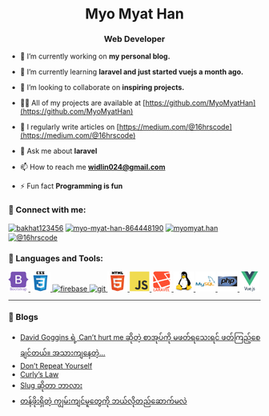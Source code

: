 <h1 align="center">Myo Myat Han</h1>
<h3 align="center">Web Developer</h3>

- 🔭 I’m currently working on **my personal blog.**

- 🌱 I’m currently learning **laravel and just started vuejs a month ago.**

- 👯 I’m looking to collaborate on **inspiring projects.**

- 👨‍💻 All of my projects are available at [https://github.com/MyoMyatHan](https://github.com/MyoMyatHan)

- 📝 I regularly write articles on [https://medium.com/@16hrscode](https://medium.com/@16hrscode)

- 💬 Ask me about **laravel**

- 📫 How to reach me **widlin024@gmail.com**

- ⚡ Fun fact **Programming is fun**

<h3 align="left">🤙 Connect with me:</h3>
<p align="left">
<a href="https://twitter.com/bakhat123456" target="blank"><img align="center" src="https://raw.githubusercontent.com/rahuldkjain/github-profile-readme-generator/master/src/images/icons/Social/twitter.svg" alt="bakhat123456" height="30" width="40" /></a>
<a href="https://linkedin.com/in/myo-myat-han" target="blank"><img align="center" src="https://raw.githubusercontent.com/rahuldkjain/github-profile-readme-generator/master/src/images/icons/Social/linked-in-alt.svg" alt="myo-myat-han-864448190" height="30" width="40" /></a>
<a href="https://fb.com/myomyat.han" target="blank"><img align="center" src="https://raw.githubusercontent.com/rahuldkjain/github-profile-readme-generator/master/src/images/icons/Social/facebook.svg" alt="myomyat.han" height="30" width="40" /></a>
<a href="https://medium.com/@16hrscode" target="blank"><img align="center" src="https://raw.githubusercontent.com/rahuldkjain/github-profile-readme-generator/master/src/images/icons/Social/medium.svg" alt="@16hrscode" height="30" width="40" /></a>
</p>

<h3 align="left">🤖 Languages and Tools:</h3>
<p align="left"> <a href="https://getbootstrap.com" target="_blank" rel="noreferrer"> <img src="https://raw.githubusercontent.com/devicons/devicon/master/icons/bootstrap/bootstrap-plain-wordmark.svg" alt="bootstrap" width="40" height="40"/> </a> <a href="https://www.w3schools.com/css/" target="_blank" rel="noreferrer"> <img src="https://raw.githubusercontent.com/devicons/devicon/master/icons/css3/css3-original-wordmark.svg" alt="css3" width="40" height="40"/> </a> <a href="https://firebase.google.com/" target="_blank" rel="noreferrer"> <img src="https://www.vectorlogo.zone/logos/firebase/firebase-icon.svg" alt="firebase" width="40" height="40"/> </a> <a href="https://git-scm.com/" target="_blank" rel="noreferrer"> <img src="https://www.vectorlogo.zone/logos/git-scm/git-scm-icon.svg" alt="git" width="40" height="40"/> </a> <a href="https://www.w3.org/html/" target="_blank" rel="noreferrer"> <img src="https://raw.githubusercontent.com/devicons/devicon/master/icons/html5/html5-original-wordmark.svg" alt="html5" width="40" height="40"/> </a> <a href="https://developer.mozilla.org/en-US/docs/Web/JavaScript" target="_blank" rel="noreferrer"> <img src="https://raw.githubusercontent.com/devicons/devicon/master/icons/javascript/javascript-original.svg" alt="javascript" width="40" height="40"/> </a> <a href="https://laravel.com/" target="_blank" rel="noreferrer"> <img src="https://raw.githubusercontent.com/devicons/devicon/master/icons/laravel/laravel-plain-wordmark.svg" alt="laravel" width="40" height="40"/> </a> <a href="https://www.linux.org/" target="_blank" rel="noreferrer"> <img src="https://raw.githubusercontent.com/devicons/devicon/master/icons/linux/linux-original.svg" alt="linux" width="40" height="40"/> </a> <a href="https://www.mysql.com/" target="_blank" rel="noreferrer"> <img src="https://raw.githubusercontent.com/devicons/devicon/master/icons/mysql/mysql-original-wordmark.svg" alt="mysql" width="40" height="40"/> </a> <a href="https://www.php.net" target="_blank" rel="noreferrer"> <img src="https://raw.githubusercontent.com/devicons/devicon/master/icons/php/php-original.svg" alt="php" width="40" height="40"/> </a> <a href="https://vuejs.org/" target="_blank" rel="noreferrer"> <img src="https://raw.githubusercontent.com/devicons/devicon/master/icons/vuejs/vuejs-original-wordmark.svg" alt="vuejs" width="40" height="40"/> </a> </p><hr>
<h3>📖 Blogs</h3>

<!-- BLOG-POST-LIST:START -->
- [David Goggins ရဲ့ Can’t hurt me ဆိုတဲ့ စာအုပ်ကို မဖတ်ရသေးရင် ဖတ်ကြည့်စေချင်တယ်။ အသားကျနေတဲ့…](https://medium.com/@16hrscode/david-goggins-%E1%80%9B%E1%80%B2%E1%80%B7-cant-hurt-me-%E1%80%86%E1%80%AD%E1%80%AF%E1%80%90%E1%80%B2%E1%80%B7-%E1%80%85%E1%80%AC%E1%80%A1%E1%80%AF%E1%80%95%E1%80%BA%E1%80%80%E1%80%AD%E1%80%AF-%E1%80%99%E1%80%96%E1%80%90%E1%80%BA%E1%80%9B%E1%80%9E%E1%80%B1%E1%80%B8%E1%80%9B%E1%80%84%E1%80%BA-%E1%80%96%E1%80%90%E1%80%BA%E1%80%80%E1%80%BC%E1%80%8A%E1%80%BA%E1%80%B7%E1%80%85%E1%80%B1%E1%80%81%E1%80%BB%E1%80%84%E1%80%BA%E1%80%90%E1%80%9A%E1%80%BA-%E1%80%A1%E1%80%9E%E1%80%AC%E1%80%B8%E1%80%80%E1%80%BB%E1%80%94%E1%80%B1%E1%80%90%E1%80%B2%E1%80%B7-6042e59f86b0?source=rss-372e8c7b30d2------2)
- [Don’t Repeat Yourself](https://medium.com/@16hrscode/dont-repeat-yourself-c4ceb4e5f4de?source=rss-372e8c7b30d2------2)
- [Curly’s Law](https://medium.com/@16hrscode/curlys-law-7960988db0f6?source=rss-372e8c7b30d2------2)
- [Slug ဆိုတာ ဘာလား](https://medium.com/@16hrscode/slug-%E1%80%86%E1%80%AD%E1%80%AF%E1%80%90%E1%80%AC-%E1%80%98%E1%80%AC%E1%80%9C%E1%80%AC%E1%80%B8-66d127ed10c5?source=rss-372e8c7b30d2------2)
- [တန်ဖိုးရှိတဲ့ ကျွမ်းကျင်မူတွေကို ဘယ်လိုတည်ဆောက်မလဲ](https://medium.com/@16hrscode/%E1%80%90%E1%80%94%E1%80%BA%E1%80%96%E1%80%AD%E1%80%AF%E1%80%B8%E1%80%9B%E1%80%BE%E1%80%AD%E1%80%90%E1%80%B2%E1%80%B7-%E1%80%80%E1%80%BB%E1%80%BD%E1%80%99%E1%80%BA%E1%80%B8%E1%80%80%E1%80%BB%E1%80%84%E1%80%BA%E1%80%99%E1%80%B0%E1%80%90%E1%80%BD%E1%80%B1%E1%80%80%E1%80%AD%E1%80%AF-%E1%80%98%E1%80%9A%E1%80%BA%E1%80%9C%E1%80%AD%E1%80%AF%E1%80%90%E1%80%8A%E1%80%BA%E1%80%86%E1%80%B1%E1%80%AC%E1%80%80%E1%80%BA%E1%80%99%E1%80%9C%E1%80%B2-f3d94ed33336?source=rss-372e8c7b30d2------2)
<!-- BLOG-POST-LIST:END -->

